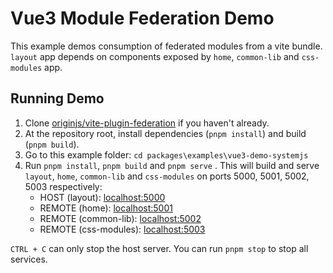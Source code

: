 # Vue3 Module Federation Demo

This example demos consumption of federated modules from a vite bundle. `layout` app depends on components exposed by `home`, `common-lib` and `css-modules` app.

## Running Demo

1. Clone [originjs/vite-plugin-federation](https://github.com/hugs7/vite-plugin-federation) if you haven't already.
1. At the repository root, install dependencies (`pnpm install`) and build (`pnpm build`).
1. Go to this example folder: `cd packages\examples\vue3-demo-systemjs`
1. Run `pnpm install`, `pnpm build` and `pnpm serve` . This will build and serve `layout`, `home`, `common-lib` and `css-modules` on ports 5000, 5001, 5002, 5003 respectively:
    - HOST (layout): [localhost:5000](http://localhost:5000/)
    - REMOTE (home): [localhost:5001](http://localhost:5001/)
    - REMOTE (common-lib): [localhost:5002](http://localhost:5002/)
    - REMOTE (css-modules): [localhost:5003](http://localhost:5003/)

`CTRL + C` can only stop the host server. You can run `pnpm stop` to stop all services.
